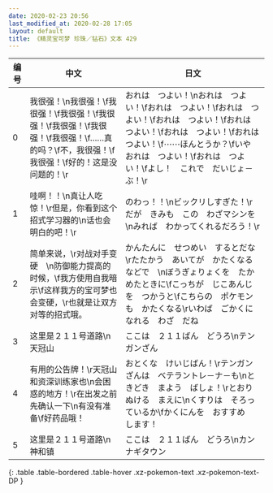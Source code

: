 ```yaml
---
date: 2020-02-23 20:56
last_modified_at: 2020-02-28 17:05
layout: default
title: 《精灵宝可梦 珍珠／钻石》文本 429
---
```

| 编号 | 中文 | 日文 |
| ---- | ---- | ---- |
| 0 | 我很强！\n我很强！\f我很强！\f我很强！\f我很强！\f我很强！\f我很强！\f我很强！\f……真的吗？\f不，我很强！\f我很强！\f好的！这是没问题的！\r | おれは　つよい！\nおれは　つよい！\fおれは　つよい！\fおれは　つよい！\fおれは　つよい！\fおれは　つよい！\fおれは　つよい！\fおれは　つよい！\f⋯⋯ほんとうか？\fいや　おれは　つよい！\fおれは　つよい！\fよし！　これで　だいじょ－ぶ！\r |
| 1 | 哇啊！！\n真让人吃惊！\r但是，你看到这个招式学习器的\n话也会明白的吧！\r | のわっ！！\nビックリしすぎた！\rだが　きみも　この　わざマシンを\nみれば　わかってくれるだろう！\r |
| 2 | 简单来说，\r对战对手变硬　\n防御能力提高的时候，\f我方使用自我暗示\f这样我方的宝可梦也会变硬，\r也就是让双方对等的招式哦。 | かんたんに　せつめい　するとだな\rたたかう　あいてが　かたくなるなどで　\nぼうぎょりょくを　たかめたときに\fこっちが　じこあんじを　つかうと\fこちらの　ポケモンも　かたくなる\rいわば　ごかくになれる　わざ　だね |
| 3 | 这里是２１１号道路\n天冠山 | ここは　２１１ばん　どうろ\nテンガンざん |
| 4 | 有用的公告牌！\r天冠山和资深训练家也\n会困惑的地方！\r在出发之前先确认一下\n有没有准备\f好药品哦！ | おとくな　けいじばん！\rテンガンざんは　ベテラントレ－ナ－も\nときどき　まよう　ばしょ！\rとおりぬける　まえに\nくすりは　そろっているか\fかくにんを　おすすめ　します！ |
| 5 | 这里是２１１号道路\n神和镇 | ここは　２１１ばん　どうろ\nカンナギタウン |
{: .table .table-bordered .table-hover .xz-pokemon-text .xz-pokemon-text-DP }